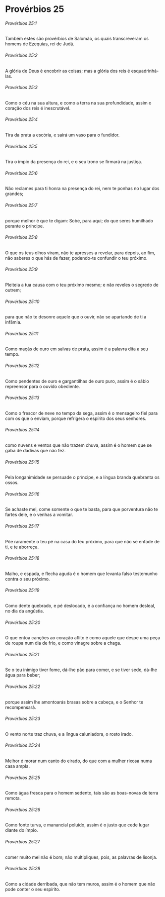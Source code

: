 # Provérbios 25

###### Provérbios 25:1

Também estes são provérbios de Salomão, os quais transcreveram os homens de Ezequias, rei de Judá.

###### Provérbios 25:2

A glória de Deus é encobrir as coisas; mas a glória dos reis é esquadrinhá-las.

###### Provérbios 25:3

Como o céu na sua altura, e como a terra na sua profundidade, assim o coração dos reis é inescrutável.

###### Provérbios 25:4

Tira da prata a escória, e sairá um vaso para o fundidor.

###### Provérbios 25:5

Tira o ímpio da presença do rei, e o seu trono se firmará na justiça.

###### Provérbios 25:6

Não reclames para ti honra na presença do rei, nem te ponhas no lugar dos grandes;

###### Provérbios 25:7

porque melhor é que te digam: Sobe, para aqui; do que seres humilhado perante o príncipe.

###### Provérbios 25:8

O que os teus olhos viram, não te apresses a revelar, para depois, ao fim, não saberes o que hás de fazer, podendo-te confundir o teu próximo.

###### Provérbios 25:9

Pleiteia a tua causa com o teu próximo mesmo; e não reveles o segredo de outrem;

###### Provérbios 25:10

para que não te desonre aquele que o ouvir, não se apartando de ti a infâmia.

###### Provérbios 25:11

Como maçãs de ouro em salvas de prata, assim é a palavra dita a seu tempo.

###### Provérbios 25:12

Como pendentes de ouro e gargantilhas de ouro puro, assim é o sábio repreensor para o ouvido obediente.

###### Provérbios 25:13

Como o frescor de neve no tempo da sega, assim é o mensageiro fiel para com os que o enviam, porque refrigera o espírito dos seus senhores.

###### Provérbios 25:14

como nuvens e ventos que não trazem chuva, assim é o homem que se gaba de dádivas que não fez.

###### Provérbios 25:15

Pela longanimidade se persuade o príncipe, e a língua branda quebranta os ossos.

###### Provérbios 25:16

Se achaste mel, come somente o que te basta, para que porventura não te fartes dele, e o venhas a vomitar.

###### Provérbios 25:17

Põe raramente o teu pé na casa do teu próximo, para que não se enfade de ti, e te aborreça.

###### Provérbios 25:18

Malho, e espada, e flecha aguda é o homem que levanta falso testemunho contra o seu próximo.

###### Provérbios 25:19

Como dente quebrado, e pé deslocado, é a confiança no homem desleal, no dia da angústia.

###### Provérbios 25:20

O que entoa canções ao coração aflito é como aquele que despe uma peça de roupa num dia de frio, e como vinagre sobre a chaga.

###### Provérbios 25:21

Se o teu inimigo tiver fome, dá-lhe pão para comer, e se tiver sede, dá-lhe água para beber;

###### Provérbios 25:22

porque assim lhe amontoarás brasas sobre a cabeça, e o Senhor te recompensará.

###### Provérbios 25:23

O vento norte traz chuva, e a língua caluniadora, o rosto irado.

###### Provérbios 25:24

Melhor é morar num canto do eirado, do que com a mulher rixosa numa casa ampla.

###### Provérbios 25:25

Como água fresca para o homem sedento, tais são as boas-novas de terra remota.

###### Provérbios 25:26

Como fonte turva, e manancial poluído, assim é o justo que cede lugar diante do ímpio.

###### Provérbios 25:27

comer muito mel não é bom; não multipliques, pois, as palavras de lisonja.

###### Provérbios 25:28

Como a cidade derribada, que não tem muros, assim é o homem que não pode conter o seu espírito.

